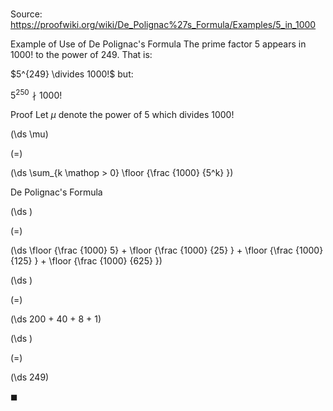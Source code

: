 # 

Source: https://proofwiki.org/wiki/De_Polignac%27s_Formula/Examples/5_in_1000

Example of Use of De Polignac's Formula
The prime factor $5$ appears in $1000!$ to the power of $249$.
That is:

$5^{249} \divides 1000!$
but:

$5^{250} \nmid 1000!$


Proof
Let $\mu$ denote the power of $5$ which divides $1000!$














\(\ds \mu\)

\(=\)







\(\ds \sum_{k \mathop > 0} \floor {\frac {1000} {5^k} }\)





De Polignac's Formula














\(\ds \)

\(=\)







\(\ds \floor {\frac {1000} 5} + \floor {\frac {1000} {25} } + \floor {\frac {1000} {125} } + \floor {\frac {1000} {625} }\)




















\(\ds \)

\(=\)







\(\ds 200 + 40 + 8 + 1\)




















\(\ds \)

\(=\)







\(\ds 249\)









$\blacksquare$





